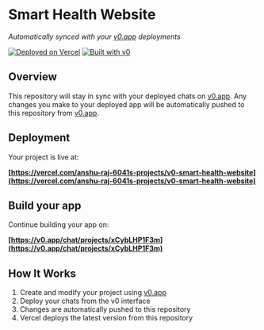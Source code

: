 # Smart Health Website

*Automatically synced with your [v0.app](https://v0.app) deployments*

[![Deployed on Vercel](https://img.shields.io/badge/Deployed%20on-Vercel-black?style=for-the-badge&logo=vercel)](https://vercel.com/anshu-raj-6041s-projects/v0-smart-health-website)
[![Built with v0](https://img.shields.io/badge/Built%20with-v0.app-black?style=for-the-badge)](https://v0.app/chat/projects/xCybLHP1F3m)

## Overview

This repository will stay in sync with your deployed chats on [v0.app](https://v0.app).
Any changes you make to your deployed app will be automatically pushed to this repository from [v0.app](https://v0.app).

## Deployment

Your project is live at:

**[https://vercel.com/anshu-raj-6041s-projects/v0-smart-health-website](https://vercel.com/anshu-raj-6041s-projects/v0-smart-health-website)**

## Build your app

Continue building your app on:

**[https://v0.app/chat/projects/xCybLHP1F3m](https://v0.app/chat/projects/xCybLHP1F3m)**

## How It Works

1. Create and modify your project using [v0.app](https://v0.app)
2. Deploy your chats from the v0 interface
3. Changes are automatically pushed to this repository
4. Vercel deploys the latest version from this repository